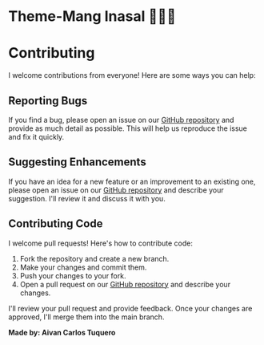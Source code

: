 # Theme-Mang Inasal 🍗🍗🍗

# Contributing

I welcome contributions from everyone! Here are some ways you can help:

## Reporting Bugs

If you find a bug, please open an issue on our [GitHub repository](https://github.com/aivantuquero/Theme-Mang-Inasal/issues) and provide as much detail as possible. This will help us reproduce the issue and fix it quickly.

## Suggesting Enhancements

If you have an idea for a new feature or an improvement to an existing one, please open an issue on our [GitHub repository](https://github.com/aivantuquero/Theme-Mang-Inasal/issues) and describe your suggestion. I'll review it and discuss it with you.

## Contributing Code

I welcome pull requests! Here's how to contribute code:

1. Fork the repository and create a new branch.
2. Make your changes and commit them.
3. Push your changes to your fork.
4. Open a pull request on our [GitHub repository](https://github.com/aivantuquero/Theme-Mang-Inasal/pulls) and describe your changes.

I'll review your pull request and provide feedback. Once your changes are approved, I'll merge them into the main branch.

**Made by: Aivan Carlos Tuquero**
